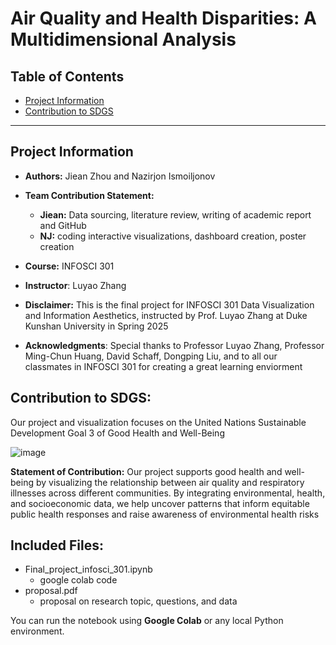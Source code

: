# **Air Quality and Health Disparities: A Multidimensional Analysis**

## **Table of Contents**
* [Project Information](./README.md#Project-Information)
* [Contribution to SDGS](./README.md#Contribution-to-SDGS)

---

## Project Information

- **Authors:** Jiean Zhou and Nazirjon Ismoiljonov

- **Team Contribution Statement:**
  - **Jiean:** Data sourcing, literature review, writing of academic report and GitHub
  - **NJ:** coding interactive visualizations, dashboard creation, poster creation
  
- **Course:** INFOSCI 301

- **Instructor**: Luyao Zhang

- **Disclaimer:** This is the final project for INFOSCI 301 Data Visualization and Information Aesthetics, instructed by Prof. Luyao Zhang at Duke Kunshan University in Spring 2025
  
- **Acknowledgments**:  Special thanks to Professor Luyao Zhang, Professor Ming-Chun Huang, David Schaff, Dongping Liu, and to all our classmates in INFOSCI 301 for creating a great learning enviorment 

## Contribution to SDGS:
Our project and visualization focuses on the United Nations Sustainable Development Goal 3 of Good Health and Well-Being

![image](https://github.com/user-attachments/assets/2bbb9bd3-4d47-4ed8-a8d9-472d27e66157)

**Statement of Contribution:** Our project supports good health and well-being by visualizing the relationship between air quality and respiratory illnesses across different communities. By integrating environmental, health, and socioeconomic data, we help uncover patterns that inform equitable public health responses and raise awareness of environmental health risks



## Included Files:
- Final_project_infosci_301.ipynb
   - google colab code 
- proposal.pdf
   - proposal on research topic, questions, and data
  


You can run the notebook using **Google Colab** or any local Python environment.

